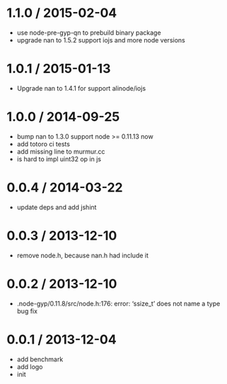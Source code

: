 
1.1.0 / 2015-02-04
==================

 * use node-pre-gyp-qn to prebuild binary package
 * upgrade nan to 1.5.2 support iojs and more node versions

1.0.1 / 2015-01-13
==================

 * Upgrade nan to 1.4.1 for support alinode/iojs

1.0.0 / 2014-09-25
==================

 * bump nan to 1.3.0 support node >= 0.11.13 now
 * add totoro ci tests
 * add missing line to murmur.cc
 * is hard to impl uint32 op in js

0.0.4 / 2014-03-22
==================

  * update deps and add jshint

0.0.3 / 2013-12-10
==================

  * remove node.h, because nan.h had include it

0.0.2 / 2013-12-10
==================

  * .node-gyp/0.11.8/src/node.h:176: error: ‘ssize_t’ does not name a type bug fix

0.0.1 / 2013-12-04
==================

  * add benchmark
  * add logo
  * init

